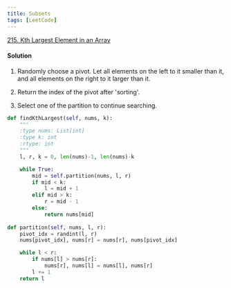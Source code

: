 ```yaml
---
title: Subsets
tags: [LeetCode]
---
```


[215. Kth Largest Element in an Array](https://leetcode.com/problems/kth-largest-element-in-an-array/)
#### Solution  
1. Randomly choose a pivot. Let all elements on the left to it smaller than it, and all elements on the right to it larger than it.

1. Return the index of the pivot after 'sorting'.

1. Select one of the partition to continue searching.

```python
def findKthLargest(self, nums, k):
    """
    :type nums: List[int]
    :type k: int
    :rtype: int
    """
    l, r, k = 0, len(nums)-1, len(nums)-k

    while True:
        mid = self.partition(nums, l, r)
        if mid < k:
            l = mid + 1
        elif mid > k:
            r = mid - 1
        else:
            return nums[mid]
            
def partition(self, nums, l, r):
    pivot_idx = randint(l, r)
    nums[pivot_idx], nums[r] = nums[r], nums[pivot_idx]

    while l < r:
        if nums[l] > nums[r]:
            nums[r], nums[l] = nums[l], nums[r]
        l += 1
    return l 
```
